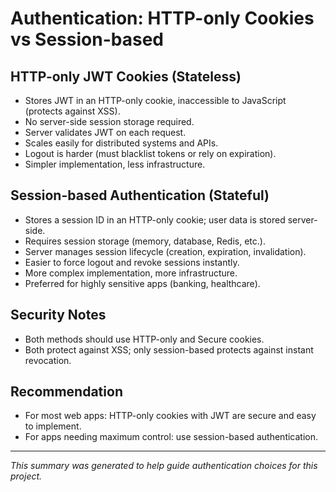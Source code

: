 # Authentication: HTTP-only Cookies vs Session-based

## HTTP-only JWT Cookies (Stateless)
- Stores JWT in an HTTP-only cookie, inaccessible to JavaScript (protects against XSS).
- No server-side session storage required.
- Server validates JWT on each request.
- Scales easily for distributed systems and APIs.
- Logout is harder (must blacklist tokens or rely on expiration).
- Simpler implementation, less infrastructure.

## Session-based Authentication (Stateful)
- Stores a session ID in an HTTP-only cookie; user data is stored server-side.
- Requires session storage (memory, database, Redis, etc.).
- Server manages session lifecycle (creation, expiration, invalidation).
- Easier to force logout and revoke sessions instantly.
- More complex implementation, more infrastructure.
- Preferred for highly sensitive apps (banking, healthcare).

## Security Notes
- Both methods should use HTTP-only and Secure cookies.
- Both protect against XSS; only session-based protects against instant revocation.

## Recommendation
- For most web apps: HTTP-only cookies with JWT are secure and easy to implement.
- For apps needing maximum control: use session-based authentication.

---

*This summary was generated to help guide authentication choices for this project.*
